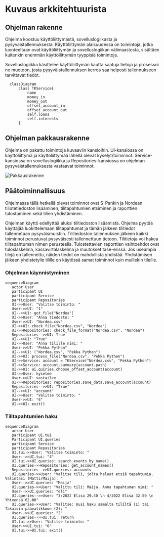 # Kuvaus arkkitehtuurista

## Ohjelman rakenne

Ohjelma koostuu käyttöliittymästä, sovelluslogiikasta ja pysyväistallennuksesta. Käyttöliittymän
alaisuudessa on toimintoja, jotka luonteeltaan ovat käyttöliittymän ja sovelluslogiikan välimaastosta,
sisältäen kuitenkin enemmän käyttöliittymän tyyppisiä toimintoja. 

Sovelluslogiikka käsittelee käyttöliittymän kautta saatuja tietoja ja prosessoi ne muotoon, josta
pysyväistallennuksen kerros saa helposti tallennukseen tarvittavat tiedot. 


```mermaid
  classDiagram
      class TKService{
          name
	  	  money_in
          money_out
          offset_account_in
          offset_account_out
          self.loans
          self.interests
      }
```	

## Ohjelman pakkausrakenne

Ohjelma on pakattu toimintoja kuvaaviin kansioihin. UI-kansiossa on käyttöliittymä ja käyttöliittymää
lähellä olevat kyselyt/toiminnot. Service-kansiossa on sovelluslogiikka ja Repositories-kansiossa on 
ohjelman pysyväistallennuksesta vastaavat toiminnot. 

![Pakkausrakenne](./kuvat/pakkaus.jpg)

## Päätoiminnallisuus

Ohjelmassa tällä hetkellä olevat toiminnot ovat S-Pankin ja Nordean tiliotetiedoston lisääminen, tilitapahtumien etsiminen ja raporttien tulostaminen sekä tilien yhdistäminen.

Ohjelman käyttö edellyttää aluksi tilitiedoston lisäämistä. Ohjelma pyytää käyttäjää luokittelemaan tilitapahtumat ja tämän jälkeen tilitiedot tallennetaan pysyväismuistiin. Tilitiedoston tallennuksen jälkeen kaikki toiminnot perustuvat pysyväisesti tallennettuun tietoon. Tilitietoja voi hakea tilitapahtuman nimen perusteella. Tulostettavien raporttien vaihtoehdot ovat tuloslaskelma, kassavirtalaskelma ja muutokset tase-erissä. Jos useampia tilejä on tallennettu, näiden tiedot on mahdollista yhdistää. Yhdistämisen jälkeen yhdistetylle tilille on käytössä samat toiminnot kuin muillekin tileille.

### Ohjelman käynnistyminen

```mermaid
sequenceDiagram
   actor User
   participant UI
   participant Service
   participant Repositories
   UI->>User: "Valitse toiminto: "
   User->>UI: "1"
   UI-->>UI: get_file("Nordea")
   UI->>User: "Anna tiedosto: "
   User->>UI: "Nordea.csv"
   UI->>UI: check_file("Nordea.csv", "Nordea")
   UI->>Repositories: check_file_format("Nordea.csv", "Nordea")
   Repositories-->>UI: True
   UI-->>UI: "True"
   UI->>User: "Anna tilille nimi: "
   User->>UI: "Pekka Python"
   UI-->>UI: ("Nordea.csv", "Pekka Python")
   UI->>UI: process_file("Nordea.csv", "Pekka Python")
   UI->>Service: account = TKService("Nordea.csv", "Pekka Python")
   UI->>Service: account.summary(account.path)
   UI->>UI: ui.quiries.choose_offset_account(account)
   UI->>User: kyselee
   User->>UI: vastailee
   UI->>Repositories: repositories.save_data.save_account(account)
   Repositories-->>UI: "True"
   UI-->>UI: "account"
   UI->>User: "Valitse toiminto: "
   User->>UI: "6"
   UI->>UI: exit()
```

### Tilitapahtumien haku

```mermaid
sequenceDiagram
   actor User
   participant UI.tui
   Participant UI.queries
   participant Service
   participant Repositories
   UI.tui->>User: "Valitse toiminto: "
   User-->>UI.tui: "4"
   UI.tui->>UI.queries: search_events_by_name()
   UI.queries->>Repositories: get_account_names()
   Repositories-->>UI.queries: accounts
   UI.queries->>User: "Valitse tili, jolta haluat etsiä tapahtumia. Valintasi (Matti/Maija): "
   User-->>UI.queries: "Maija"
   UI.queries->>User: "Valittu tili: Maija. Anna tapahtuman nimi: "
   User-->>UI.queries: "eli"
   UI.queries-->>User: "3/2022 Elisa 29.50 \n 4/2022 Elisa 32.50 \n Yhteensä 62.00"
   UI.queries->>User: "Valitse: Uusi haku samalta tililtä (1) tai Takaisin päävalikkoon (2): "
   User-->>UI.queries: "2"
   UI.queries-->>UI.tui: return
   UI.tui->>User: "Valitse toiminto: "
   User->>UI.tui: "6"
   UI.tui->>UI.tui: exit()
```
   
   
   


